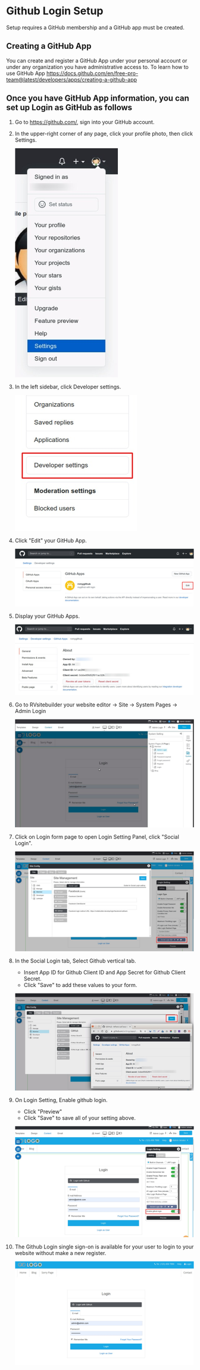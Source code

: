 # Github Login Setup

Setup requires a GitHub membership and a GitHub app must be created.

## Creating a GitHub App

You can create and register a GitHub App under your personal account or under any organization you have administrative access to.
To learn how to use GitHub App <https://docs.github.com/en/free-pro-team@latest/developers/apps/creating-a-github-app>

## Once you have GitHub App information, you can set up Login as GitHub as follows

1. Go to <https://github.com/>, sign into your GitHub account.

2. In the upper-right corner of any page, click your profile photo, then click Settings.

    ![image](images/login_social_github/github_01.jpg)

3. In the left sidebar, click Developer settings.

    ![image](images/login_social_github/github_02.jpg)

4. Click "Edit" your GitHub App.

    ![image](images/login_social_github/github_03.jpg)

5. Display your GitHub Apps.

    ![image](images/login_social_github/github_04.jpg)

6. Go to RVsitebuilder your website editor -> Site -> System Pages -> Admin Login

    ![image](images/login_social_github/system_page.jpg)

7. Click on Login form page to open Login Setting Panel, click "Social Login".

    ![image](images/login_social_github/site_config.jpg)

8. In the Social Login tab, Select Github vertical tab.
    - Insert App ID for Github Client ID and App Secret for Github Client Secret.
    - Click "Save" to add these values to your form.

    ![image](images/login_social_github/github_05.jpg)

9. On Login Setting, Enable github login.
    - Click "Preview"
    - Click "Save" to save all of your setting above.

    ![image](images/login_social_github/github_06.jpg)

10. The Github Login single sign-on is available for your user to login to your website without make a new register.

    ![image](images/login_social_github/mysite.jpg)
